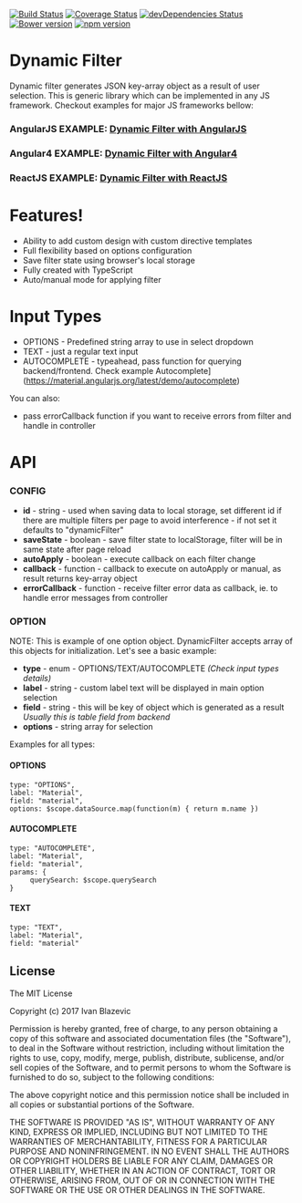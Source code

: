 [![Build Status](https://travis-ci.org/ivanblazevic/dynamic-filter.svg?branch=master)](https://travis-ci.org/ivanblazevic/dynamic-filter) [![Coverage Status](https://coveralls.io/repos/github/ivanblazevic/dynamic-filter/badge.svg?branch=master)](https://coveralls.io/github/ivanblazevic/dynamic-filter?branch=master) [![devDependencies Status](https://david-dm.org/ivanblazevic/dynamic-filter/dev-status.svg)](https://david-dm.org/ivanblazevic/dynamic-filter?type=dev) [![Bower version](https://badge.fury.io/bo/dynamic-filter.svg)](https://badge.fury.io/bo/dynamic-filter) [![npm version](https://badge.fury.io/js/dynamic-filter.svg)](https://badge.fury.io/js/dynamic-filter)

# Dynamic Filter

Dynamic filter generates JSON key-array object as a result of user selection. This is generic library which can be implemented in any JS framework.
Checkout examples for major JS frameworks bellow:

### AngularJS EXAMPLE: [Dynamic Filter with AngularJS](https://ivanblazevic.github.io/angular-dynamic-filter/)
### Angular4 EXAMPLE: [Dynamic Filter with Angular4](https://ivanblazevic.github.io/angular-dynamic-filter/)
### ReactJS EXAMPLE: [Dynamic Filter with ReactJS](https://ivanblazevic.github.io/angular-dynamic-filter/)

# Features!

  - Ability to add custom design with custom directive templates
  - Full flexibility based on options configuration
  - Save filter state using browser's local storage
  - Fully created with TypeScript
  - Auto/manual mode for applying filter

# Input Types

  - OPTIONS - Predefined string array to use in select dropdown
  - TEXT - just a regular text input
  - AUTOCOMPLETE - typeahead, pass function for querying backend/frontend. Check  example Autocomplete](https://material.angularjs.org/latest/demo/autocomplete)

You can also:
  - pass errorCallback function if you want to receive errors from filter and handle in controller

# API

### CONFIG

- **id** - string - used when saving data to local storage, set different id if there are multiple filters per page to avoid interference - if not set it defaults to "dynamicFilter"
- **saveState** - boolean - save filter state to localStorage, filter will be in same state after page reload
- **autoApply** - boolean - execute callback on each filter change
- **callback** - function - callback to execute on autoApply or manual, as result returns key-array object
- **errorCallback** - function - receive filter error data as callback, ie. to handle error messages from controller

### OPTION

NOTE: This is example of one option object. DynamicFilter accepts array of this objects for initialization.
Let's see a basic example:

- **type** - enum - OPTIONS/TEXT/AUTOCOMPLETE *(Check input types details)*
- **label** - string - custom label text will be displayed in main option selection
- **field** - string - this will be key of object which is generated as a result *Usually this is table field from backend*
- **options** - string array for selection

Examples for all types:

#### OPTIONS
```
type: "OPTIONS",
label: "Material",
field: "material",
options: $scope.dataSource.map(function(m) { return m.name })
```
#### AUTOCOMPLETE
```
type: "AUTOCOMPLETE",
label: "Material",
field: "material",
params: {
     querySearch: $scope.querySearch
}
```
#### TEXT
```
type: "TEXT",
label: "Material",
field: "material"
```





License
----

The MIT License

Copyright (c) 2017 Ivan Blazevic

Permission is hereby granted, free of charge, to any person obtaining a copy of this software and associated documentation files (the "Software"), to deal in the Software without restriction, including without limitation the rights to use, copy, modify, merge, publish, distribute, sublicense, and/or sell copies of the Software, and to permit persons to whom the Software is furnished to do so, subject to the following conditions:

The above copyright notice and this permission notice shall be included in all copies or substantial portions of the Software.

THE SOFTWARE IS PROVIDED "AS IS", WITHOUT WARRANTY OF ANY KIND, EXPRESS OR IMPLIED, INCLUDING BUT NOT LIMITED TO THE WARRANTIES OF MERCHANTABILITY, FITNESS FOR A PARTICULAR PURPOSE AND NONINFRINGEMENT. IN NO EVENT SHALL THE AUTHORS OR COPYRIGHT HOLDERS BE LIABLE FOR ANY CLAIM, DAMAGES OR OTHER LIABILITY, WHETHER IN AN ACTION OF CONTRACT, TORT OR OTHERWISE, ARISING FROM, OUT OF OR IN CONNECTION WITH THE SOFTWARE OR THE USE OR OTHER DEALINGS IN THE SOFTWARE.
